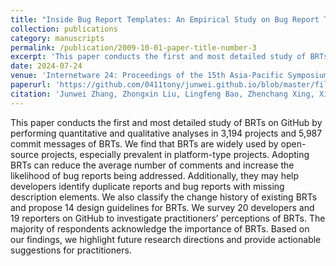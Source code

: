 ```yaml
---
title: "Inside Bug Report Templates: An Empirical Study on Bug Report Templates in Open-Source Software"
collection: publications
category: manuscripts
permalink: /publication/2009-10-01-paper-title-number-3
excerpt: 'This paper conducts the first and most detailed study of BRTs on GitHub by performing quantitative and qualitative analyses.'
date: 2024-07-24
venue: 'Internetware 24: Proceedings of the 15th Asia-Pacific Symposium on Internetware'
paperurl: 'https://github.com/0411tony/junwei.github.io/blob/master/files/internetware2024.pdf'
citation: 'Junwei Zhang, Zhongxin Liu, Lingfeng Bao, Zhenchang Xing, Xing Hu, and Xin Xia. (2024). &quot;Inside Bug Report Templates: An Empirical Study on Bug Report Templates in Open-Source Software.&quot; <i>Proceedings of the 15th Asia-Pacific Symposium on Internetware</i>. 1(2024).'
---
```


This paper conducts the first and most detailed study of BRTs on GitHub by performing quantitative and qualitative analyses in 3,194 projects and 5,987 commit messages of BRTs. We find that BRTs are widely used by open-source projects, especially prevalent in platform-type projects. 
Adopting BRTs can reduce the average number of comments and increase the likelihood of bug reports being addressed. Additionally, they may help developers identify duplicate reports and bug reports with missing description elements. 
We also classify the change history of existing BRTs and propose 14 design guidelines for BRTs. We survey 20 developers and 19 reporters on GitHub to investigate practitioners’ perceptions of BRTs. The majority of respondents acknowledge the importance of BRTs. 
Based on our findings, we highlight future research directions and provide actionable suggestions for practitioners.

